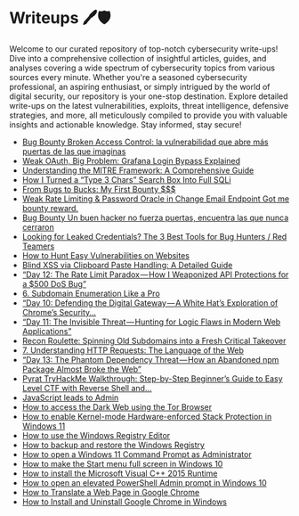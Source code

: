 # Writeups 🖊️🛡️
Welcome to our curated repository of top-notch cybersecurity write-ups! Dive into a comprehensive collection of insightful articles, guides, and analyses covering a wide spectrum of cybersecurity topics from various sources every minute. Whether you're a seasoned cybersecurity professional, an aspiring enthusiast, or simply intrigued by the world of digital security, our repository is your one-stop destination. Explore detailed write-ups on the latest vulnerabilities, exploits, threat intelligence, defensive strategies, and more, all meticulously compiled to provide you with valuable insights and actionable knowledge. Stay informed, stay secure!
<!-- WRITEUPS:START -->
- [Bug Bounty Broken Access Control: la vulnerabilidad que abre más puertas de las que imaginas](https://gorkaaa.medium.com/bug-bounty-broken-access-control-la-vulnerabilidad-que-abre-m%C3%A1s-puertas-de-las-que-imaginas-52ede8b6bc4a?source=rss------bug_bounty_writeup-5)
- [Weak OAuth, Big Problem: Grafana Login Bypass Explained](https://teamdh49.medium.com/weak-oauth-big-problem-grafana-login-bypass-explained-ee078ad6aa27?source=rss------bug_bounty_writeup-5)
- [Understanding the MITRE Framework: A Comprehensive Guide](https://medium.com/@shalomo.social/understanding-the-mitre-framework-a-comprehensive-guide-736423cb2521?source=rss------bug_bounty_writeup-5)
- [How I Turned a “Type 3 Chars” Search Box Into Full SQLi](https://medium.com/@ghostxploiter/how-i-turned-a-type-3-chars-search-box-into-full-sqli-a4664e41071f?source=rss------bug_bounty_writeup-5)
- [From Bugs to Bucks: My First Bounty $$$](https://infosecwriteups.com/from-bugs-to-bucks-my-first-bounty-0ab9f6341368?source=rss------bug_bounty_writeup-5)
- [Weak Rate Limiting &amp; Password Oracle in Change Email Endpoint Got me bounty reward.](https://medium.com/@ch1ta/weak-rate-limiting-password-oracle-in-change-email-endpoint-got-me-bounty-reward-15de040a656f?source=rss------bug_bounty_writeup-5)
- [Bug Bounty Un buen hacker no fuerza puertas, encuentra las que nunca cerraron](https://gorkaaa.medium.com/bug-bounty-un-buen-hacker-no-fuerza-puertas-encuentra-las-que-nunca-cerraron-743232169bd8?source=rss------bug_bounty_writeup-5)
- [Looking for Leaked Credentials? The 3 Best Tools for Bug Hunters / Red Teamers](https://medium.com/@cheirishpro/looking-for-leaked-credentials-the-3-best-tools-for-bug-hunters-red-teamers-1c9e0891c321?source=rss------bug_bounty_writeup-5)
- [How to Hunt Easy Vulnerabilities on Websites](https://osintteam.blog/how-to-hunt-easy-vulnerabilities-on-websites-44024c3e301f?source=rss------bug_bounty_writeup-5)
- [Blind XSS via Clipboard Paste Handling: A Detailed Guide](https://infosecwriteups.com/blind-xss-via-clipboard-paste-handling-a-detailed-guide-4c52d65c43f4?source=rss----7b722bfd1b8d---4)
- [“Day 12: The Rate Limit Paradox — How I Weaponized API Protections for a $500 DoS Bug”](https://infosecwriteups.com/day-12-the-rate-limit-paradox-how-i-weaponized-api-protections-for-a-500-dos-bug-497fa5f8fe45?source=rss----7b722bfd1b8d---4)
- [6. Subdomain Enumeration Like a Pro](https://infosecwriteups.com/6-subdomain-enumeration-like-a-pro-8461c8a92e25?source=rss----7b722bfd1b8d---4)
- [“Day 10: Defending the Digital Gateway — A White Hat’s Exploration of Chrome’s Security…](https://infosecwriteups.com/day-10-defending-the-digital-gateway-a-white-hats-exploration-of-chrome-s-security-e5f217177104?source=rss----7b722bfd1b8d---4)
- [“Day 11: The Invisible Threat — Hunting for Logic Flaws in Modern Web Applications”](https://infosecwriteups.com/day-11-the-invisible-threat-hunting-for-logic-flaws-in-modern-web-applications-08c5d279465c?source=rss----7b722bfd1b8d---4)
- [Recon Roulette: Spinning Old Subdomains into a Fresh Critical Takeover](https://infosecwriteups.com/recon-roulette-spinning-old-subdomains-into-a-fresh-critical-takeover-47dab541e5b6?source=rss----7b722bfd1b8d---4)
- [7. Understanding HTTP Requests: The Language of the Web](https://infosecwriteups.com/7-understanding-http-requests-the-language-of-the-web-167b4210b700?source=rss----7b722bfd1b8d---4)
- [“Day 13: The Phantom Dependency Threat — How an Abandoned npm Package Almost Broke the Web”](https://infosecwriteups.com/day-13-the-phantom-dependency-threat-how-an-abandoned-npm-package-almost-broke-the-web-b60155a56d9a?source=rss----7b722bfd1b8d---4)
- [Pyrat TryHackMe Walkthrough: Step-by-Step Beginner’s Guide to Easy Level CTF with Reverse Shell and…](https://infosecwriteups.com/pyrat-tryhackme-walkthrough-step-by-step-beginners-guide-to-easy-level-ctf-with-reverse-shell-and-df93f824d9d5?source=rss----7b722bfd1b8d---4)
- [JavaScript leads to Admin](https://infosecwriteups.com/javascript-leads-to-admin-f7afecc21d02?source=rss----7b722bfd1b8d---4)
- [How to access the Dark Web using the Tor Browser](https://www.bleepingcomputer.com/tutorials/how-to-access-the-dark-web-using-the-tor-browser/)
- [How to enable Kernel-mode Hardware-enforced Stack Protection in Windows 11](https://www.bleepingcomputer.com/tutorials/how-to-enable-kernel-mode-hardware-enforced-stack-protection-in-windows-11/)
- [How to use the Windows Registry Editor](https://www.bleepingcomputer.com/tutorials/how-to-use-the-windows-registry-editor/)
- [How to backup and restore the Windows Registry](https://www.bleepingcomputer.com/tutorials/how-to-backup-and-restore-the-windows-registry/)
- [How to open a Windows 11 Command Prompt as Administrator](https://www.bleepingcomputer.com/tutorials/how-to-open-a-windows-11-command-prompt-as-administrator/)
- [How to make the Start menu full screen in Windows 10](https://www.bleepingcomputer.com/tutorials/how-to-make-the-start-menu-full-screen-in-windows-10/)
- [How to install the Microsoft Visual C++ 2015 Runtime](https://www.bleepingcomputer.com/tutorials/how-to-install-the-microsoft-visual-c-2015-runtime/)
- [How to open an elevated PowerShell Admin prompt in Windows 10](https://www.bleepingcomputer.com/tutorials/how-to-open-an-elevated-powershell-admin-prompt-in-windows-10/)
- [How to Translate a Web Page in Google Chrome](https://www.bleepingcomputer.com/tutorials/how-to-translate-a-web-page-in-google-chrome/)
- [How to Install and Uninstall Google Chrome in Windows](https://www.bleepingcomputer.com/tutorials/how-to-install-and-uninstall-google-chrome-in-windows/)
<!-- WRITEUPS:END -->
